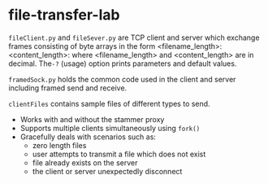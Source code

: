 # file-transfer-lab
`fileClient.py` and `fileSever.py` are TCP client and server which exchange frames consisting of byte arrays in the form <filename\_length>:<filename><content\_length>:<content> where <filename\_length> and <content\_length> are in decimal. The`-?` (usage) option prints parameters and default values.

`framedSock.py` holds the common code used in the client and server including framed send and receive.

`clientFiles` contains sample files of different types to send.

* Works with and without the stammer proxy
* Supports multiple clients simultaneously using `fork()`
* Gracefully deals with scenarios such as: 
    * zero length files
    * user attempts to transmit a file which does not exist
    * file already exists on the server
    * the client or server unexpectedly disconnect